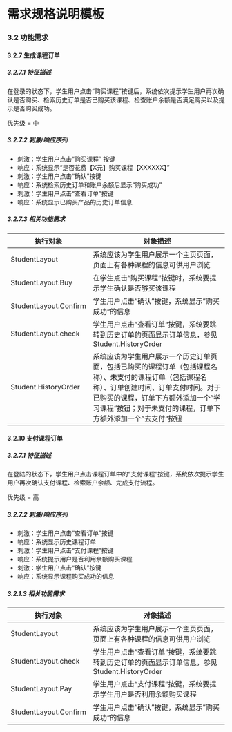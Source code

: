 # 需求规格说明模板
### 3.2 功能需求
#### 3.2.7  生成课程订单
##### 3.2.7.1 特征描述

在登录的状态下，学生用户点击“购买课程”按键后，系统依次提示学生用户再次确认是否购买、检索历史订单是否已购买该课程、检查账户余额是否满足购买以及提示是否购买成功。

优先级 = 中

##### 3.2.7.2 刺激/响应序列

- 刺激：学生用户点击“购买课程” 按键
- 响应：系统显示“是否花费【X元】购买课程【XXXXXX】”
- 刺激：学生用户点击“确认”按键
- 响应：系统检索历史订单和账户余额后显示“购买成功”
- 刺激：学生用户点击“查看订单”按键
- 响应：系统显示已购买产品的历史订单信息

##### 3.2.7.3 相关功能需求

| 执行对象              | 对象描述                                                     |
| --------------------- | ------------------------------------------------------------ |
| StudentLayout         | 系统应该为学生用户展示一个主页页面，页面上有各种课程的信息可供用户浏览 |
| StudentLayout.Buy     | 在学生点击“购买课程”按键时，系统要提示学生确认是否够买该课程 |
| StudentLayout.Confirm | 学生用户点击“确认”按键，系统显示”购买成功“的信息             |
| StudentLayout.check   | 学生用户点击”查看订单“按键，系统要跳转到历史订单的页面显示订单信息，参见Student.HistoryOrder |
| Student.HistoryOrder  | 系统应该为学生用户展示一个历史订单页面，包括已购买的课程订单（包括课程名称）、未支付的课程订单（包括课程名称）、订单创建时间、订单支付时间。对于已购买的课程，订单下方额外添加一个”学习课程“按钮；对于未支付的课程，订单下方额外添加一个”去支付“按钮 |


#### 3.2.10  支付课程订单

##### 3.2.7.1 特征描述

在登陆的状态下，学生用户点击课程订单中的“支付课程”按键，系统依次提示学生用户再次确认支付课程、检索账户余额、完成支付流程。

优先级 = 高

##### 3.2.7.2 刺激/响应序列

- 刺激：学生用户点击“查看订单”按键
- 响应：系统显示历史课程订单
- 刺激：学生用户点击“支付课程”按键
- 响应：系统提示用户是否利用余额购买课程
- 刺激：学生用户点击“确认”按键
- 响应：系统显示课程购买成功的信息

##### 3.2.1.3 相关功能需求

| 执行对象              | 对象描述                                                     |
| --------------------- | ------------------------------------------------------------ |
| StudentLayout         | 系统应该为学生用户展示一个主页页面，页面上有各种课程的信息可供用户浏览 |
| StudentLayout.check   | 学生用户点击”查看订单“按键，系统要跳转到历史订单的页面显示订单信息，参见Student.HistoryOrder |
| StudentLayout.Pay     | 学生用户点击“支付课程”按键，系统要提示学生用户是否利用余额购买课程 |
| StudentLayout.Confirm | 学生用户点击“确认”按键，系统显示”购买成功“的信息             |
